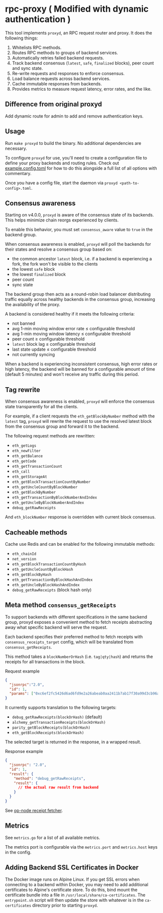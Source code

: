 # rpc-proxy ( Modified with dynamic authentication )

This tool implements `proxyd`, an RPC request router and proxy. It does the following things:

1. Whitelists RPC methods.
2. Routes RPC methods to groups of backend services.
3. Automatically retries failed backend requests.
4. Track backend consensus (`latest`, `safe`, `finalized` blocks), peer count and sync state.
5. Re-write requests and responses to enforce consensus.
6. Load balance requests across backend services.
7. Cache immutable responses from backends.
8. Provides metrics to measure request latency, error rates, and the like.

## Difference from original proxyd
Add dynamic route for admin to add and remove authentication keys.


## Usage

Run `make proxyd` to build the binary. No additional dependencies are necessary.

To configure `proxyd` for use, you'll need to create a configuration file to define your proxy backends and routing rules.  Check out [example.config.toml](./example.config.toml) for how to do this alongside a full list of all options with commentary.

Once you have a config file, start the daemon via `proxyd <path-to-config>.toml`.


## Consensus awareness

Starting on v4.0.0, `proxyd` is aware of the consensus state of its backends. This helps minimize chain reorgs experienced by clients.

To enable this behavior, you must set `consensus_aware` value to `true` in the backend group.

When consensus awareness is enabled, `proxyd` will poll the backends for their states and resolve a consensus group based on:
* the common ancestor `latest` block, i.e. if a backend is experiencing a fork, the fork won't be visible to the clients
* the lowest `safe` block
* the lowest `finalized` block
* peer count
* sync state

The backend group then acts as a round-robin load balancer distributing traffic equally across healthy backends in the consensus group, increasing the availability of the proxy.

A backend is considered healthy if it meets the following criteria:
* not banned
* avg 1-min moving window error rate ≤ configurable threshold
* avg 1-min moving window latency ≤ configurable threshold
* peer count ≥ configurable threshold
* `latest` block lag ≤ configurable threshold
* last state update ≤ configurable threshold
* not currently syncing

When a backend is experiencing inconsistent consensus, high error rates or high latency,
the backend will be banned for a configurable amount of time (default 5 minutes)
and won't receive any traffic during this period.


## Tag rewrite

When consensus awareness is enabled, `proxyd` will enforce the consensus state transparently for all the clients.

For example, if a client requests the `eth_getBlockByNumber` method with the `latest` tag,
`proxyd` will rewrite the request to use the resolved latest block from the consensus group
and forward it to the backend.

The following request methods are rewritten:
* `eth_getLogs`
* `eth_newFilter`
* `eth_getBalance`
* `eth_getCode`
* `eth_getTransactionCount`
* `eth_call`
* `eth_getStorageAt`
* `eth_getBlockTransactionCountByNumber`
* `eth_getUncleCountByBlockNumber`
* `eth_getBlockByNumber`
* `eth_getTransactionByBlockNumberAndIndex`
* `eth_getUncleByBlockNumberAndIndex`
* `debug_getRawReceipts`

And `eth_blockNumber` response is overridden with current block consensus.


## Cacheable methods

Cache use Redis and can be enabled for the following immutable methods:

* `eth_chainId`
* `net_version`
* `eth_getBlockTransactionCountByHash`
* `eth_getUncleCountByBlockHash`
* `eth_getBlockByHash`
* `eth_getTransactionByBlockHashAndIndex`
* `eth_getUncleByBlockHashAndIndex`
* `debug_getRawReceipts` (block hash only)

## Meta method `consensus_getReceipts`

To support backends with different specifications in the same backend group,
proxyd exposes a convenient method to fetch receipts abstracting away
what specific backend will serve the request.

Each backend specifies their preferred method to fetch receipts with `consensus_receipts_target` config,
which will be translated from `consensus_getReceipts`.

This method takes a `blockNumberOrHash` (i.e. `tag|qty|hash`)
and returns the receipts for all transactions in the block.

Request example
```json
{
  "jsonrpc":"2.0",
  "id": 1,
  "params": ["0xc6ef2fc5426d6ad6fd9e2a26abeab0aa2411b7ab17f30a99d3cb96aed1d1055b"]
}
```

It currently supports translation to the following targets:
* `debug_getRawReceipts(blockOrHash)` (default)
* `alchemy_getTransactionReceipts(blockOrHash)`
* `parity_getBlockReceipts(blockOrHash)`
* `eth_getBlockReceipts(blockOrHash)`

The selected target is returned in the response, in a wrapped result.

Response example
```json
{
  "jsonrpc": "2.0",
  "id": 1,
  "result": {
    "method": "debug_getRawReceipts",
    "result": {
      // the actual raw result from backend
    }
  }
}
```

See [op-node receipt fetcher](https://github.com/ethereum-optimism/optimism/blob/186e46a47647a51a658e699e9ff047d39444c2de/op-node/sources/receipts.go#L186-L253).


## Metrics

See `metrics.go` for a list of all available metrics.

The metrics port is configurable via the `metrics.port` and `metrics.host` keys in the config.

## Adding Backend SSL Certificates in Docker

The Docker image runs on Alpine Linux. If you get SSL errors when connecting to a backend within Docker, you may need to add additional certificates to Alpine's certificate store. To do this, bind mount the certificate bundle into a file in `/usr/local/share/ca-certificates`. The `entrypoint.sh` script will then update the store with whatever is in the `ca-certificates` directory prior to starting `proxyd`.
